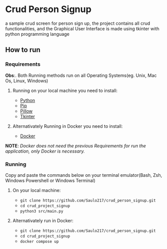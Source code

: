 # Crud Person Signup
a sample crud screen for person sign up, the project contains all crud functionalities, and the Graphical User Interface is made using tkinter with python programming language

## How to run

### Requirements

**Obs**:. Both Running methods run on all Operating Systems(eg. Unix, Mac Os, Linux, Windows)

1. Running on your local machine you need to install:
   - [Python](https://www.python.org/)
   - [Pip](https://pip.pypa.io/en/stable/installation/)
   - [Pillow](https://pillow.readthedocs.io/en/stable/installation/basic-installation.html)
   - [Tkinter](https://docs.python.org/3/library/tkinter.html)

2. Alternativately Running in Docker you need to install:
   - [Docker](https://docs.docker.com/desktop/install/windows-install/)

**NOTE**: *Docker does not need the previous Requirements for run the application, only Docker is necessary.*

### Running

Copy and paste the commands below on your terminal emulator(Bash, Zsh, Windows Powershell or Windows Terminal)

1. On your local machine: <br>
   - `git clone https://github.com/Saulo217/crud_person_signup.git`
   - `cd crud_project_signup`
   - `python3 src/main.py`

2. Alternativately run in Docker:
    - `git clone https://github.com/Saulo217/crud_person_signup.git`
    - `cd crud_project_signup`
    - `docker compose up`
